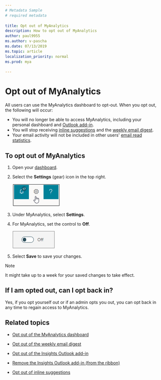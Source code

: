 ```yaml
---
# Metadata Sample
# required metadata

title: Opt out of MyAnalytics
description: How to opt out of MyAnalytics
author: paul9955
ms.author: v-pascha
ms.date: 07/13/2019
ms.topic: article
localization_priority: normal 
ms.prod: mya

---
```


# Opt out of MyAnalytics

All users can use the MyAnalytics dashboard to opt-out. When you opt out, the following will occur:

* You will no longer be able to access MyAnalytics, including your personal dashboard and [Outlook add-in](../use/add-in.md).
* You will stop receiving [inline suggestions](../use/mya-notifications.md) and the [weekly email digest](../use/email-digest.md).
* Your email activity will not be included in other users' [email read statistics](../use/add-in.md#email-read-statistics).

## To opt out of MyAnalytics

1. Open your [dashboard](https://myanalytics.microsoft.com).
2. Select the **Settings** (gear) icon in the top right.

    ![MyAnalytics settings](../../Images/mya/use/mya-gear-settings.png)

3. Under MyAnalytics, select **Settings**.
4. For MyAnalytics, set the control to **Off**.

    ![Slider in off position](../../Images/mya/use/slider-off.png)
  
5. Select **Save** to save your changes.

> [!NOTE]
> It might take up to a week for your saved changes to take effect.

## If I am opted out, can I opt back in?

Yes, if you opt yourself out or if an admin opts you out, you can opt back in any time to regain access to MyAnalytics.

## Related topics

* [Opt out of the MyAnalytics dashboard](dashboard-2.md#opt-out-of-the-myanalytics-dashboard)

* [Opt out of the weekly email digest](email-digest-2.md#opt-out-of-email-digests)

* [Opt out of the Insights Outlook add-in](../use/add-in.md#opt-out-of-the-insights-outlook-add-in) 

* [Remove the Insights Outlook add-in (from the ribbon)](../overview/mya-faq.md#q2-can-i-remove-the-insights-add-in-from-outlook) 

* [Opt out of inline suggestions](mya-notifications.md#opt-out-of-inline-suggestions)
